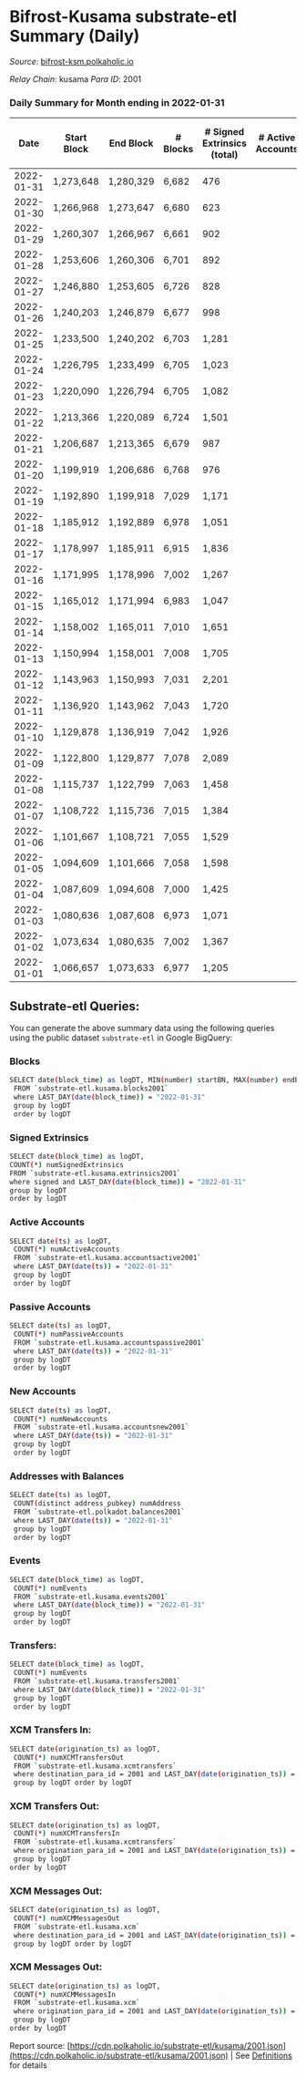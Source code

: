 # Bifrost-Kusama substrate-etl Summary (Daily)

_Source_: [bifrost-ksm.polkaholic.io](https://bifrost-ksm.polkaholic.io)

*Relay Chain*: kusama
*Para ID*: 2001



### Daily Summary for Month ending in 2022-01-31


| Date | Start Block | End Block | # Blocks | # Signed Extrinsics (total) | # Active Accounts | # Passive | # New | # Addresses with Balances | # Events | # Transfers | # XCM Transfers In | # XCM Transfers Out | # XCM In | # XCM Out | Issues | 
| ---- | ----------- | --------- | -------- | --------------------------- | ----------------- | --------- | ----- | ------------------------- | -------- | ----------- | ------------------ | ------------------- | -------- | --------- | ------ |
| 2022-01-31 | 1,273,648 | 1,280,329 | 6,682 | 476 |  |  |  | 95,109 | 17,271 | 811 ($255,705.34) | 25 ($36,390.72) | 41 ($78,787.60) | 50 | 84 |  |
| 2022-01-30 | 1,266,968 | 1,273,647 | 6,680 | 623 |  |  |  | 95,107 | 18,642 | 939 ($439,177.43) | 45 ($57,038.46) | 42 ($44,528.95) | 96 | 96 |  |
| 2022-01-29 | 1,260,307 | 1,266,967 | 6,661 | 902 |  |  |  | 95,105 | 20,921 | 1,207 ($984,398.81) | 82 ($159,361.46) | 51 ($100,120.74) | 164 | 162 |  |
| 2022-01-28 | 1,253,606 | 1,260,306 | 6,701 | 892 |  |  |  |  | 20,490 | 1,381 ($316,563.41) | 48 ($44,296.16) | 53 ($60,626.00) | 106 | 120 |  |
| 2022-01-27 | 1,246,880 | 1,253,605 | 6,726 | 828 |  |  |  | 95,077 | 20,464 | 1,327 ($593,163.47) | 74 ($105,820.55) | 61 ($88,883.27) | 154 | 132 |  |
| 2022-01-26 | 1,240,203 | 1,246,879 | 6,677 | 998 |  |  |  | 95,054 | 21,665 | 1,542 ($789,465.79) | 113 ($171,868.83) | 72 ($127,398.38) | 236 | 168 |  |
| 2022-01-25 | 1,233,500 | 1,240,202 | 6,703 | 1,281 |  |  |  | 95,042 | 24,353 | 1,919 ($2,617,967.48) | 189 ($406,199.19) | 129 ($1,550,209.56) | 416 | 282 |  |
| 2022-01-24 | 1,226,795 | 1,233,499 | 6,705 | 1,023 |  |  |  | 95,025 | 21,858 | 1,228 ($1,271,436.46) | 157 ($620,977.52) | 135 ($337,167.64) | 340 | 298 |  |
| 2022-01-23 | 1,220,090 | 1,226,794 | 6,705 | 1,082 |  |  |  | 94,998 | 22,028 | 1,656 ($536,760.00) | 71 ($102,916.28) | 69 ($109,101.69) | 144 | 156 |  |
| 2022-01-22 | 1,213,366 | 1,220,089 | 6,724 | 1,501 |  |  |  | 94,980 | 25,904 | 1,956 ($2,267,124.34) | 272 ($651,316.51) | 291 ($790,281.60) | 541 | 572 |  |
| 2022-01-21 | 1,206,687 | 1,213,365 | 6,679 | 987 |  |  |  | 94,978 | 21,535 | 1,400 ($829,809.22) | 120 ($312,777.69) | 148 ($341,990.53) | 246 | 298 |  |
| 2022-01-20 | 1,199,919 | 1,206,686 | 6,768 | 976 |  |  |  | 94,962 | 22,601 | 1,684 ($572,219.48) | 55 ($99,641.49) | 55 ($122,237.56) | 112 | 118 |  |
| 2022-01-19 | 1,192,890 | 1,199,918 | 7,029 | 1,171 |  |  |  | 94,929 | 23,341 | 1,974 ($429,672.65) | 51 ($68,650.15) | 58 ($78,090.28) | 108 | 116 |  |
| 2022-01-18 | 1,185,912 | 1,192,889 | 6,978 | 1,051 |  |  |  | 94,916 | 23,293 | 1,870 ($503,993.41) | 56 ($76,161.34) | 49 ($83,705.18) | 138 | 102 |  |
| 2022-01-17 | 1,178,997 | 1,185,911 | 6,915 | 1,836 |  |  |  | 94,812 | 28,094 | 3,106 ($605,786.23) | 66 ($82,899.14) | 62 ($86,006.47) | 170 | 130 |  |
| 2022-01-16 | 1,171,995 | 1,178,996 | 7,002 | 1,267 |  |  |  | 94,821 | 23,454 | 2,073 ($717,810.54) | 43 ($73,923.43) | 51 ($391,421.54) | 90 | 102 |  |
| 2022-01-15 | 1,165,012 | 1,171,994 | 6,983 | 1,047 |  |  |  | 94,821 | 22,077 | 1,784 ($556,237.50) | 33 ($69,414.78) | 80 ($227,680.85) | 66 | 160 |  |
| 2022-01-14 | 1,158,002 | 1,165,011 | 7,010 | 1,651 |  |  |  | 94,819 | 27,282 | 3,004 ($795,309.20) | 57 ($129,171.49) | 56 ($113,135.16) | 114 | 110 |  |
| 2022-01-13 | 1,150,994 | 1,158,001 | 7,008 | 1,705 |  |  |  | 94,815 | 27,825 | 3,094 ($1,776,874.84) | 63 ($109,094.89) | 61 ($375,025.85) | 126 | 120 |  |
| 2022-01-12 | 1,143,963 | 1,150,993 | 7,031 | 2,201 |  |  |  | 94,801 | 41,446 | 6,696 ($929,761.88) | 67 ($99,505.95) | 70 ($126,091.68) | 130 | 142 |  |
| 2022-01-11 | 1,136,920 | 1,143,962 | 7,043 | 1,720 |  |  |  | 94,791 | 27,771 | 3,025 ($734,203.95) | 78 ($124,974.99) | 74 ($111,511.61) | 156 | 148 |  |
| 2022-01-10 | 1,129,878 | 1,136,919 | 7,042 | 1,926 |  |  |  | 94,784 | 29,176 | 3,364 ($886,616.87) | 61 ($108,638.19) | 62 ($95,264.98) | 120 | 124 |  |
| 2022-01-09 | 1,122,800 | 1,129,877 | 7,078 | 2,089 |  |  |  | 94,781 | 31,007 | 3,898 ($1,471,695.76) | 66 ($119,929.96) | 72 ($103,432.39) | 134 | 144 |  |
| 2022-01-08 | 1,115,737 | 1,122,799 | 7,063 | 1,458 |  |  |  | 94,769 | 26,130 | 2,682 ($1,172,513.63) | 66 ($143,607.91) | 70 ($120,710.85) | 130 | 140 |  |
| 2022-01-07 | 1,108,722 | 1,115,736 | 7,015 | 1,384 |  |  |  | 94,885 | 25,084 | 2,572 ($532,560.50) | 41 ($64,509.46) | 55 ($81,954.77) | 82 | 110 |  |
| 2022-01-06 | 1,101,667 | 1,108,721 | 7,055 | 1,529 |  |  |  | 94,876 | 26,294 | 2,946 ($539,254.83) | 38 ($62,611.55) | 45 ($62,340.91) | 76 | 92 |  |
| 2022-01-05 | 1,094,609 | 1,101,666 | 7,058 | 1,598 |  |  |  | 94,870 | 26,923 | 2,834 ($731,237.92) | 71 ($119,255.46) | 68 ($113,576.79) | 142 | 136 |  |
| 2022-01-04 | 1,087,609 | 1,094,608 | 7,000 | 1,425 |  |  |  | 94,855 | 25,649 | 2,657 ($685,672.77) | 63 ($176,145.38) | 53 ($102,964.01) | 120 | 104 |  |
| 2022-01-03 | 1,080,636 | 1,087,608 | 6,973 | 1,071 |  |  |  | 94,845 | 22,995 | 1,949 ($297,356.65) | 40 ($45,592.26) | 47 ($65,636.74) | 80 | 92 |  |
| 2022-01-02 | 1,073,634 | 1,080,635 | 7,002 | 1,367 |  |  |  | 94,838 | 24,565 | 2,565 ($416,577.68) | 24 ($34,326.77) | 32 ($72,868.68) | 48 | 64 |  |
| 2022-01-01 | 1,066,657 | 1,073,633 | 6,977 | 1,205 |  |  |  | 94,850 | 23,845 | 2,354 ($282,491.28) | 30 ($28,969.56) | 30 ($54,965.10) | 60 | 60 |  |

## Substrate-etl Queries:
You can generate the above summary data using the following queries using the public dataset `substrate-etl` in Google BigQuery:

### Blocks
```bash
SELECT date(block_time) as logDT, MIN(number) startBN, MAX(number) endBN, COUNT(*) numBlocks 
 FROM `substrate-etl.kusama.blocks2001`  
 where LAST_DAY(date(block_time)) = "2022-01-31" 
 group by logDT 
 order by logDT
```

### Signed Extrinsics
```bash
SELECT date(block_time) as logDT, 
COUNT(*) numSignedExtrinsics 
FROM `substrate-etl.kusama.extrinsics2001`  
where signed and LAST_DAY(date(block_time)) = "2022-01-31" 
group by logDT 
order by logDT
```

### Active Accounts
```bash
SELECT date(ts) as logDT, 
 COUNT(*) numActiveAccounts 
 FROM `substrate-etl.kusama.accountsactive2001` 
 where LAST_DAY(date(ts)) = "2022-01-31" 
 group by logDT 
 order by logDT
```

### Passive Accounts
```bash
SELECT date(ts) as logDT, 
 COUNT(*) numPassiveAccounts 
 FROM `substrate-etl.kusama.accountspassive2001` 
 where LAST_DAY(date(ts)) = "2022-01-31" 
 group by logDT 
 order by logDT
```

### New Accounts
```bash
SELECT date(ts) as logDT, 
 COUNT(*) numNewAccounts 
 FROM `substrate-etl.kusama.accountsnew2001` 
 where LAST_DAY(date(ts)) = "2022-01-31" 
 group by logDT
 order by logDT
```

### Addresses with Balances
```bash
SELECT date(ts) as logDT,
 COUNT(distinct address_pubkey) numAddress 
 FROM `substrate-etl.polkadot.balances2001` 
 where LAST_DAY(date(ts)) = "2022-01-31" 
 group by logDT 
 order by logDT
```

### Events
```bash
SELECT date(block_time) as logDT, 
 COUNT(*) numEvents 
 FROM `substrate-etl.kusama.events2001` 
 where LAST_DAY(date(block_time)) = "2022-01-31" 
 group by logDT 
 order by logDT
```

### Transfers:
```bash
SELECT date(block_time) as logDT, 
 COUNT(*) numEvents 
 FROM `substrate-etl.kusama.transfers2001` 
 where LAST_DAY(date(block_time)) = "2022-01-31" 
 group by logDT 
 order by logDT
```

### XCM Transfers In:
```bash
SELECT date(origination_ts) as logDT, 
 COUNT(*) numXCMTransfersOut 
 FROM `substrate-etl.kusama.xcmtransfers` 
 where destination_para_id = 2001 and LAST_DAY(date(origination_ts)) = "2022-01-31" 
 group by logDT order by logDT
```

### XCM Transfers Out:
```bash
SELECT date(origination_ts) as logDT, 
 COUNT(*) numXCMTransfersIn 
 FROM `substrate-etl.kusama.xcmtransfers` 
 where origination_para_id = 2001 and LAST_DAY(date(origination_ts)) = "2022-01-31" 
 group by logDT 
order by logDT
```

### XCM Messages Out:
```bash
SELECT date(origination_ts) as logDT, 
 COUNT(*) numXCMMessagesOut 
 FROM `substrate-etl.kusama.xcm` 
 where destination_para_id = 2001 and LAST_DAY(date(origination_ts)) = "2022-01-31" 
 group by logDT order by logDT
```

### XCM Messages Out:
```bash
SELECT date(origination_ts) as logDT, 
 COUNT(*) numXCMMessagesIn 
 FROM `substrate-etl.kusama.xcm` 
 where origination_para_id = 2001 and LAST_DAY(date(origination_ts)) = "2022-01-31" 
 group by logDT 
order by logDT
```


Report source: [https://cdn.polkaholic.io/substrate-etl/kusama/2001.json](https://cdn.polkaholic.io/substrate-etl/kusama/2001.json) | See [Definitions](/DEFINITIONS.md) for details
